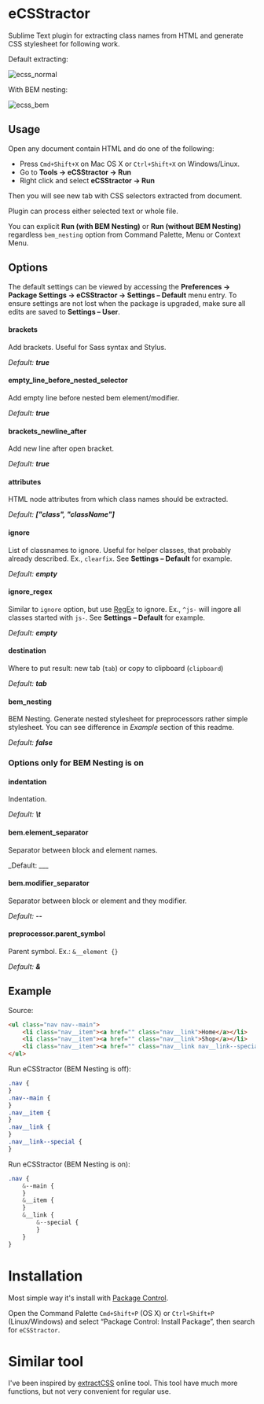 # eCSStractor

Sublime Text plugin for extracting class names from HTML and generate CSS stylesheet for following work.

Default extracting:

![ecss_normal](https://cloud.githubusercontent.com/assets/654597/5896783/5ac44e42-a54c-11e4-8981-75456ac98f0b.gif)

With BEM nesting:

![ecss_bem](https://cloud.githubusercontent.com/assets/654597/5896785/60708c5c-a54c-11e4-963f-9e00ede168c3.gif)

## Usage

Open any document contain HTML and do one of the following:

* Press `Cmd+Shift+X` on Mac OS X or `Ctrl+Shift+X` on Windows/Linux.
* Go to **Tools → eCSStractor → Run**
* Right click and select **eCSStractor → Run**

Then you will see new tab with CSS selectors extracted from document.

Plugin can process either selected text or whole file.

You can explicit **Run (with BEM Nesting)** or **Run (without BEM Nesting)** regardless `bem_nesting` option from Command Palette, Menu or Context Menu.

## Options

The default settings can be viewed by accessing the **Preferences → Package Settings → eCSStractor → Settings – Default** menu entry. To ensure settings are not lost when the package is upgraded, make sure all edits are saved to **Settings – User**.

#### brackets

Add brackets. Useful for Sass syntax and Stylus.

_Default: **true**_

#### empty_line_before_nested_selector

Add empty line before nested bem element/modifier.

_Default: **true**_

#### brackets_newline_after

Add new line after open bracket.

_Default: **true**_

#### attributes

HTML node attributes from which class names should be extracted.

_Default: **["class", "className"]**_

#### ignore

List of classnames to ignore. Useful for helper classes, that probably already described. Ex., `clearfix`. See **Settings – Default** for example.

_Default: **empty**_

#### ignore_regex

Similar to `ignore` option, but use [RegEx](https://docs.python.org/3.4/library/re.html#regular-expression-syntax) to ignore. Ex., `^js-` will ingore all classes started with `js-`. See **Settings – Default** for example.

_Default: **empty**_

#### destination

Where to put result: new tab (`tab`) or copy to clipboard (`clipboard`)

_Default: **tab**_

#### bem_nesting

BEM Nesting. Generate nested stylesheet for preprocessors rather simple stylesheet. You can see difference in _Example_ section of this readme.

_Default: **false**_

### Options only for BEM Nesting is on

#### indentation

Indentation.

_Default: **\t**_

#### bem.element_separator

Separator between block and element names.

_Default: ___

#### bem.modifier_separator

Separator between block or element and they modifier.

_Default: **--**_

#### preprocessor.parent_symbol

Parent symbol. Ex.: `&__element {}`

_Default: **&**_

## Example

Source:

```html
<ul class="nav nav--main">
    <li class="nav__item"><a href="" class="nav__link">Home</a></li>
    <li class="nav__item"><a href="" class="nav__link">Shop</a></li>
    <li class="nav__item"><a href="" class="nav__link nav__link--special">About</a></li>
</ul>
```

Run eCSStractor (BEM Nesting is off):

```css
.nav {
}
.nav--main {
}
.nav__item {
}
.nav__link {
}
.nav__link--special {
}
```

Run eCSStractor (BEM Nesting is on):

```scss
.nav {
    &--main {
    }
    &__item {
    }
    &__link {
        &--special {
        }
    }
}
```

# Installation

Most simple way it's install with [Package Control](https://packagecontrol.io/).

Open the Command Palette `Cmd+Shift+P` (OS X) or `Ctrl+Shift+P` (Linux/Windows) and select “Package Control: Install Package”, then search for `eCSStractor`.

# Similar tool

I've been inspired by [extractCSS](http://extractcss.com/) online tool. This tool have much more functions, but not very convenient for regular use.
